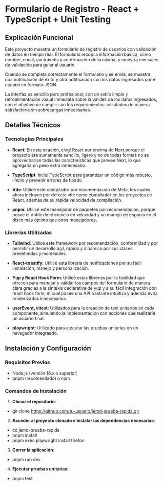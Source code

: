 # Formulario de Registro - React + TypeScript + Unit Testing

## Explicación Funcional

Este proyecto muestra un formulario de registro de usuarios con validación de datos en tiempo real. El formulario recopila información básica, como nombre, email, contraseña y confirmación de la misma, y muestra mensajes de validación para guiar al usuario.

Cuando se completa correctamente el formulario y se envía, se muestra una notificación de éxito y otra notificación con los datos ingresados por el usuario en formato JSON.

La interfaz es sencilla pero profesional, con un estilo limpio y retroalimentación visual inmediata sobre la validez de los datos ingresados, con el objetivo de cumplir con los requerimientos solicitados de manera satisfactoria sin sobrecargas innecesarias.

## Detalles Técnicos

### Tecnologías Principales

- **React**: En esta ocación, elegí React por encima de Next porque el proyecto era sumamente sencillo, ligero y no de todas formas no se aprovecharían todas las características que provee Next, lo que agregaría un peso extra innecesario.
  
- **TypeScript**: Incluí TypeScript para garantizar un código más robusto, limpio y prevenir errores de tipado.
  
- **Vite**: Utilicé este compilador por recomendación de Meta, los cuales ahora incluyen por defecto vite como compilador en los proyectos de React, además de su rápida velocidad de compilación.

- **pnpm**: Utilicé este manejador de paquetes por recomendación, porque posee el doble de eficiencia en velocidad y un manejo de espacio en el disco más óptimo que otros manejadores.

### Librerías Utilizadas

- **Tailwind**: Utilicé este framework por recomendación, conformidad y por permitir un desarrollo ágil, rápido y dinámico por sus clases predefinidas y moldeables.
  
- **React-toastify**: Utilicé esta librería de notificaciones por su fácil instalación, manejo y personalización.
  
- **Yup y React Hook Form**: Utilicé estas librerías por la facilidad que ofrecen para manejar y validar los campos del formulario de manera clara gracias a la sintaxis declarativa de yup y a su fácil integración con react hook form, el cual posee una API bastante intuitiva y además evita renderizados innecesarios.
  
- **userEvent, vitest**: Utilizados para la creación de test unitarios en cada componente, simulando la implementación con acciones que realizaría un usuario final.
  
- **playwright**: Utilizado para ejecutar las pruebas unitarias en un navegador integraado.

## Instalación y Configuración

### Requisitos Previos
- Node.js (versión 16.x o superior)
- pnpm (recomendado) o npm

### Comandos de Instalación
1. **Clonar el repositorio**:
 - git clone https://github.com/tu-usuario/jemd-prueba-rapida.git
   
2. **Acceder al proyecto clonado e instalar las dependencias necesarias**:
 - cd jemd-prueba-rapida
 - pnpm install
 - pnpm exec playwright install firefox

3. **Correr la aplicación**:
- pnpm run dev

4. **Ejecutar pruebas unitarias**:
 - pnpm test
